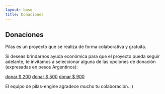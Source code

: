 ```yaml
---
layout: base 
title: Donaciones
---
```


<h2 class="title">Donaciones</h2>
<p>Pilas es un proyecto que se realiza de forma colaborativa y gratuita.</p>
<p>Si deseas brindarnos ayuda económica para que el proyecto pueda seguir adelante, te invitamos a seleccionar alguna de las opciones de donación (expresadas en pesos Argentinos):</p>

<div class="clearfix center margin20">
    <a href='#' class='button green'>donar $ 200</a>
    <a href='#' class='button green'>donar $ 500</a>
    <a href='#' class='button green'>donar $ 900</a>
</div>

<p class="center">El equipo de pilas-engine agradece mucho tu colaboración. :)</p>
